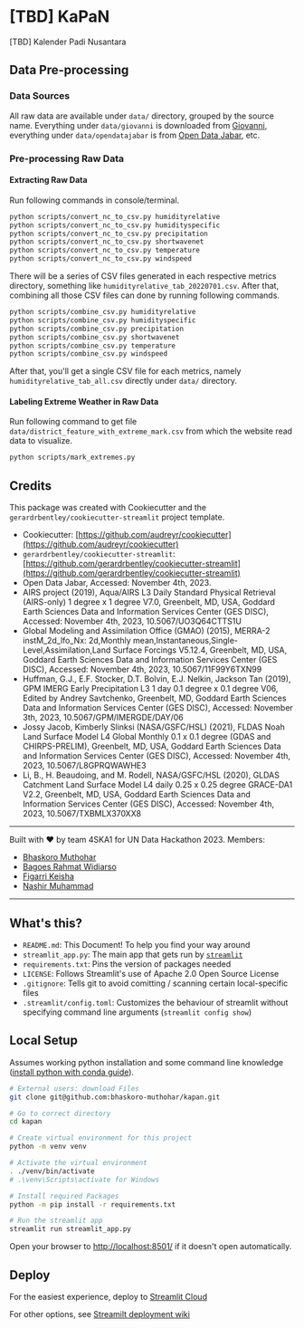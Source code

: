 # [TBD] KaPaN

[TBD] Kalender Padi Nusantara

## Data Pre-processing

### Data Sources
All raw data are available under `data/` directory, grouped by the source name. Everything under `data/giovanni` is downloaded from [Giovanni](https://giovanni.gsfc.nasa.gov/), everything under `data/opendatajabar` is from [Open Data Jabar](https://opendata.jabarprov.go.id/), etc.

### Pre-processing Raw Data

#### Extracting Raw Data
Run following commands in console/terminal.
```sh
python scripts/convert_nc_to_csv.py humidityrelative
python scripts/convert_nc_to_csv.py humidityspecific
python scripts/convert_nc_to_csv.py precipitation
python scripts/convert_nc_to_csv.py shortwavenet
python scripts/convert_nc_to_csv.py temperature
python scripts/convert_nc_to_csv.py windspeed
```

There will be a series of CSV files generated in each respective metrics directory, something like `humidityrelative_tab_20220701.csv`. After that, combining all those CSV files can done by running following commands.
```sh
python scripts/combine_csv.py humidityrelative
python scripts/combine_csv.py humidityspecific
python scripts/combine_csv.py precipitation
python scripts/combine_csv.py shortwavenet
python scripts/combine_csv.py temperature
python scripts/combine_csv.py windspeed
```

After that, you'll get a single CSV file for each metrics, namely `humidityrelative_tab_all.csv` directly under `data/` directory.

#### Labeling Extreme Weather in Raw Data
Run following command to get file `data/district_feature_with_extreme_mark.csv` from which the website read data to visualize.
```sh
python scripts/mark_extremes.py
```

## Credits

This package was created with Cookiecutter and the `gerardrbentley/cookiecutter-streamlit` project template.
- Cookiecutter: [https://github.com/audreyr/cookiecutter](https://github.com/audreyr/cookiecutter)
- `gerardrbentley/cookiecutter-streamlit`: [https://github.com/gerardrbentley/cookiecutter-streamlit](https://github.com/gerardrbentley/cookiecutter-streamlit)
- Open Data Jabar, Accessed: November 4th, 2023.
- AIRS project (2019), Aqua/AIRS L3 Daily Standard Physical Retrieval (AIRS-only) 1 degree x 1 degree V7.0, Greenbelt, MD, USA, Goddard Earth Sciences Data and Information Services Center (GES DISC), Accessed: November 4th, 2023, 10.5067/UO3Q64CTTS1U
- Global Modeling and Assimilation Office (GMAO) (2015), MERRA-2 instM_2d_lfo_Nx: 2d,Monthly mean,Instantaneous,Single-Level,Assimilation,Land Surface Forcings V5.12.4, Greenbelt, MD, USA, Goddard Earth Sciences Data and Information Services Center (GES DISC), Accessed: November 4th, 2023, 10.5067/11F99Y6TXN99
- Huffman, G.J., E.F. Stocker, D.T. Bolvin, E.J. Nelkin, Jackson Tan (2019), GPM IMERG Early Precipitation L3 1 day 0.1 degree x 0.1 degree V06, Edited by Andrey Savtchenko, Greenbelt, MD, Goddard Earth Sciences Data and Information Services Center (GES DISC), Accessed: November 3th, 2023, 10.5067/GPM/IMERGDE/DAY/06
- Jossy Jacob, Kimberly Slinksi (NASA/GSFC/HSL) (2021), FLDAS Noah Land Surface Model L4 Global Monthly 0.1 x 0.1 degree (GDAS and CHIRPS-PRELIM), Greenbelt, MD, USA, Goddard Earth Sciences Data and Information Services Center (GES DISC), Accessed: November 4th, 2023, 10.5067/L8GPRQWAWHE3
- Li, B., H. Beaudoing, and M. Rodell, NASA/GSFC/HSL (2020), GLDAS Catchment Land Surface Model L4 daily 0.25 x 0.25 degree GRACE-DA1 V2.2, Greenbelt, MD, USA, Goddard Earth Sciences Data and Information Services Center (GES DISC), Accessed: November 4th, 2023, 10.5067/TXBMLX370XX8

---

Built with ❤️ by team 4SKA1 for UN Data Hackathon 2023.
Members:
- [Bhaskoro Muthohar](https://github.com/bhaskoro-muthohar)
- [Bagoes Rahmat Widiarso](https://github.com/zeogabrw)
- [Figarri Keisha](https://github.com/kfigarri)
- [Nashir Muhammad](https://github.com/nashr)

---

## What's this?

- `README.md`: This Document! To help you find your way around
- `streamlit_app.py`: The main app that gets run by [`streamlit`](https://docs.streamlit.io/)
- `requirements.txt`: Pins the version of packages needed
- `LICENSE`: Follows Streamlit's use of Apache 2.0 Open Source License
- `.gitignore`: Tells git to avoid comitting / scanning certain local-specific files
- `.streamlit/config.toml`: Customizes the behaviour of streamlit without specifying command line arguments (`streamlit config show`)

## Local Setup

Assumes working python installation and some command line knowledge ([install python with conda guide](https://tech.gerardbentley.com/python/beginner/2022/01/29/install-python.html)).

```sh
# External users: download Files
git clone git@github.com:bhaskoro-muthohar/kapan.git

# Go to correct directory
cd kapan

# Create virtual environment for this project
python -m venv venv

# Activate the virtual environment
. ./venv/bin/activate
# .\venv\Scripts\activate for Windows

# Install required Packages
python -m pip install -r requirements.txt

# Run the streamlit app
streamlit run streamlit_app.py
```

Open your browser to [http://localhost:8501/](http://localhost:8501/) if it doesn't open automatically.
## Deploy

For the easiest experience, deploy to [Streamlit Cloud](https://streamlit.io/cloud)

For other options, see [Streamilt deployment wiki](https://discuss.streamlit.io/t/streamlit-deployment-guide-wiki/5099)

